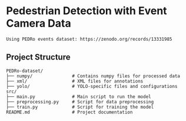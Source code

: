 # Pedestrian Detection with Event Camera Data
```
Using PEDRo events dataset: https://zenodo.org/records/13331985
```

## Project Structure

```plaintext
PEDRo-dataset/
├── numpy/               # Contains numpy files for processed data
├── xml/                 # XML files for annotations
├── yolo/                # YOLO-specific files and configurations
src/
├── main.py              # Main script to run the model
├── preprocessing.py     # Script for data preprocessing
├── train.py             # Script for training the model
README.md                # Project documentation
